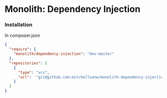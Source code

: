 # Monolith: Dependency Injection

### Installation

In composer.json
```json
{
  "require": {
    "monolith/dependency-injection": "dev-master"
  },
  "repositories": [
    {
      "type": "vcs",
      "url":  "git@github.com:mitchellvanw/monolith-dependency-injection.git"
    }
  ]
}
```